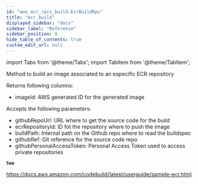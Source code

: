 ```yaml
---
id: "aws_ecr_rpcs_build.EcrBuildRpc"
title: "ecr_build"
displayed_sidebar: "docs"
sidebar_label: "Reference"
sidebar_position: 0
hide_table_of_contents: true
custom_edit_url: null
---
```


import Tabs from '@theme/Tabs';
import TabItem from '@theme/TabItem';

Method to build an image associated to an especific ECR repository

Returns following columns:
- imageId: AWS generated ID for the generated image

Accepts the following parameters:
- githubRepoUrl: URL where to get the source code for the build
- ecrRepositoryId: ID fot the repository where to push the image
- buildPath: Internal path on the Github repo where to read the buildspec
- githubRef: Git reference for the source code repo
- githubPersonalAccessToken: Personal Access Token used to access private repositories

**`See`**

https://docs.aws.amazon.com/codebuild/latest/userguide/sample-ecr.html
